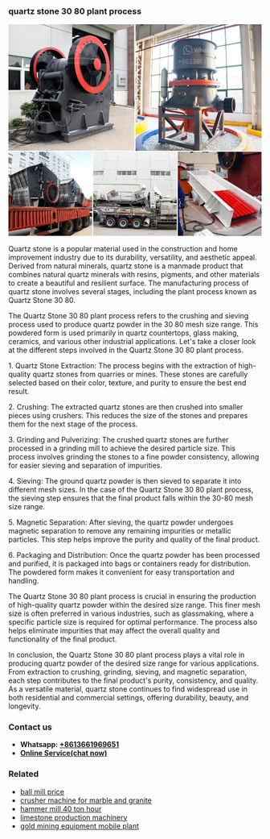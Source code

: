 <h3>quartz stone 30 80 plant process</h3><img src='1708322874.jpg' alt=''><p>Quartz stone is a popular material used in the construction and home improvement industry due to its durability, versatility, and aesthetic appeal. Derived from natural minerals, quartz stone is a manmade product that combines natural quartz minerals with resins, pigments, and other materials to create a beautiful and resilient surface. The manufacturing process of quartz stone involves several stages, including the plant process known as Quartz Stone 30 80.</p><p>The Quartz Stone 30 80 plant process refers to the crushing and sieving process used to produce quartz powder in the 30 80 mesh size range. This powdered form is used primarily in quartz countertops, glass making, ceramics, and various other industrial applications. Let's take a closer look at the different steps involved in the Quartz Stone 30 80 plant process.</p><p>1. Quartz Stone Extraction: The process begins with the extraction of high-quality quartz stones from quarries or mines. These stones are carefully selected based on their color, texture, and purity to ensure the best end result.</p><p>2. Crushing: The extracted quartz stones are then crushed into smaller pieces using crushers. This reduces the size of the stones and prepares them for the next stage of the process.</p><p>3. Grinding and Pulverizing: The crushed quartz stones are further processed in a grinding mill to achieve the desired particle size. This process involves grinding the stones to a fine powder consistency, allowing for easier sieving and separation of impurities.</p><p>4. Sieving: The ground quartz powder is then sieved to separate it into different mesh sizes. In the case of the Quartz Stone 30 80 plant process, the sieving step ensures that the final product falls within the 30-80 mesh size range.</p><p>5. Magnetic Separation: After sieving, the quartz powder undergoes magnetic separation to remove any remaining impurities or metallic particles. This step helps improve the purity and quality of the final product.</p><p>6. Packaging and Distribution: Once the quartz powder has been processed and purified, it is packaged into bags or containers ready for distribution. The powdered form makes it convenient for easy transportation and handling.</p><p>The Quartz Stone 30 80 plant process is crucial in ensuring the production of high-quality quartz powder within the desired size range. This finer mesh size is often preferred in various industries, such as glassmaking, where a specific particle size is required for optimal performance. The process also helps eliminate impurities that may affect the overall quality and functionality of the final product.</p><p>In conclusion, the Quartz Stone 30 80 plant process plays a vital role in producing quartz powder of the desired size range for various applications. From extraction to crushing, grinding, sieving, and magnetic separation, each step contributes to the final product's purity, consistency, and quality. As a versatile material, quartz stone continues to find widespread use in both residential and commercial settings, offering durability, beauty, and longevity.</p><h3>Contact us</h3><ul><li><strong>Whatsapp:&nbsp;<a href="https://wa.me/8613661969651">+8613661969651</a></strong></li><li><a href="https://swt.shibang-china.com/?git&amp;zhl&amp;quartz stone 30 80 plant process"><strong>Online Service(chat now)</strong></a></li></ul><h3>Related</h3><ul><li><a href='ball mill price.md'>ball mill price</a></li><li><a href='crusher machine for marble and granite.md'>crusher machine for marble and granite</a></li><li><a href='hammer mill 40 ton hour.md'>hammer mill 40 ton hour</a></li><li><a href='limestone production machinery.md'>limestone production machinery</a></li><li><a href='gold mining equipment mobile plant.md'>gold mining equipment mobile plant</a></li></ul>